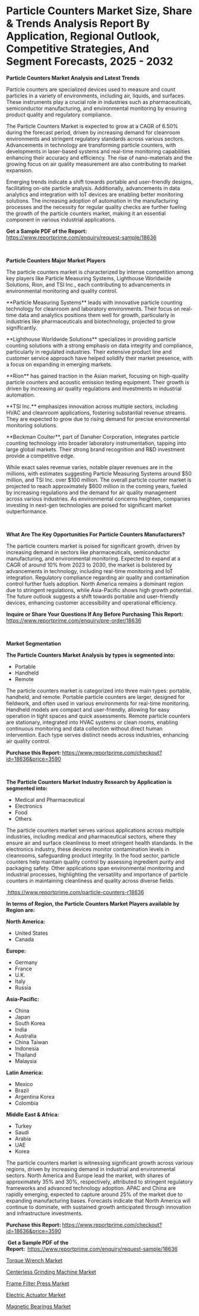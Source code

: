 <p><h1>Particle Counters Market Size, Share & Trends Analysis Report By Application, Regional Outlook, Competitive Strategies, And Segment Forecasts, 2025 - 2032</h1></p><p><strong>Particle Counters Market Analysis and Latest Trends</strong></p>
<p><p>Particle counters are specialized devices used to measure and count particles in a variety of environments, including air, liquids, and surfaces. These instruments play a crucial role in industries such as pharmaceuticals, semiconductor manufacturing, and environmental monitoring by ensuring product quality and regulatory compliance.</p><p>The Particle Counters Market is expected to grow at a CAGR of 6.50% during the forecast period, driven by increasing demand for cleanroom environments and stringent regulatory standards across various sectors. Advancements in technology are transforming particle counters, with developments in laser-based systems and real-time monitoring capabilities enhancing their accuracy and efficiency. The rise of nano-materials and the growing focus on air quality measurement are also contributing to market expansion.</p><p>Emerging trends indicate a shift towards portable and user-friendly designs, facilitating on-site particle analysis. Additionally, advancements in data analytics and integration with IoT devices are enabling better monitoring solutions. The increasing adoption of automation in the manufacturing processes and the necessity for regular quality checks are further fueling the growth of the particle counters market, making it an essential component in various industrial applications.</p></p>
<p><strong>Get a Sample PDF of the Report:&nbsp;</strong> <a href="https://www.reportprime.com/enquiry/request-sample/18636?utm_campaign=1991&utm_medium=2&utm_source=Github&utm_content=ia&utm_term=19032025&utm_id=particle-counters">https://www.reportprime.com/enquiry/request-sample/18636</a></p>
<p>&nbsp;</p>
<p><strong>Particle Counters Major Market Players</strong></p>
<p><p>The particle counters market is characterized by intense competition among key players like Particle Measuring Systems, Lighthouse Worldwide Solutions, Rion, and TSI Inc., each contributing to advancements in environmental monitoring and quality control. </p><p>**Particle Measuring Systems** leads with innovative particle counting technology for cleanroom and laboratory environments. Their focus on real-time data and analytics positions them well for growth, particularly in industries like pharmaceuticals and biotechnology, projected to grow significantly.</p><p>**Lighthouse Worldwide Solutions** specializes in providing particle counting solutions with a strong emphasis on data integrity and compliance, particularly in regulated industries. Their extensive product line and customer service approach have helped solidify their market presence, with a focus on expanding in emerging markets.</p><p>**Rion** has gained traction in the Asian market, focusing on high-quality particle counters and acoustic emission testing equipment. Their growth is driven by increasing air quality regulations and investments in industrial automation.</p><p>**TSI Inc.** emphasizes innovation across multiple sectors, including HVAC and cleanroom applications, fostering substantial revenue streams. They are expected to grow due to rising demand for precise environmental monitoring solutions.</p><p>**Beckman Coulter**, part of Danaher Corporation, integrates particle counting technology into broader laboratory instrumentation, tapping into large global markets. Their strong brand recognition and R&D investment provide a competitive edge.</p><p>While exact sales revenue varies, notable player revenues are in the millions, with estimates suggesting Particle Measuring Systems around $50 million, and TSI Inc. over $100 million. The overall particle counter market is projected to reach approximately $600 million in the coming years, fueled by increasing regulations and the demand for air quality management across various industries. As environmental concerns heighten, companies investing in next-gen technologies are poised for significant market outperformance.</p></p>
<p>&nbsp;</p>
<p><strong>What Are The Key Opportunities For Particle Counters Manufacturers?</strong></p>
<p><p>The particle counters market is poised for significant growth, driven by increasing demand in sectors like pharmaceuticals, semiconductor manufacturing, and environmental monitoring. Expected to expand at a CAGR of around 10% from 2023 to 2030, the market is bolstered by advancements in technology, including real-time monitoring and IoT integration. Regulatory compliance regarding air quality and contamination control further fuels adoption. North America remains a dominant region due to stringent regulations, while Asia-Pacific shows high growth potential. The future outlook suggests a shift towards portable and user-friendly devices, enhancing customer accessibility and operational efficiency.</p></p>
<p><strong>Inquire or Share Your Questions If Any Before Purchasing This Report:</strong> <a href="https://www.reportprime.com/enquiry/pre-order/18636?utm_campaign=1991&utm_medium=2&utm_source=Github&utm_content=ia&utm_term=19032025&utm_id=particle-counters">https://www.reportprime.com/enquiry/pre-order/18636</a></p>
<p>&nbsp;</p>
<p><strong>Market Segmentation</strong></p>
<p><strong>The Particle Counters Market Analysis by types is segmented into:</strong></p>
<p><ul><li>Portable</li><li>Handheld</li><li>Remote</li></ul></p>
<p><p>The particle counters market is categorized into three main types: portable, handheld, and remote. Portable particle counters are larger, designed for fieldwork, and often used in various environments for real-time monitoring. Handheld models are compact and user-friendly, allowing for easy operation in tight spaces and quick assessments. Remote particle counters are stationary, integrated into HVAC systems or clean rooms, enabling continuous monitoring and data collection without direct human intervention. Each type serves distinct needs across industries, enhancing air quality control.</p></p>
<p><strong>Purchase this Report:&nbsp;</strong><a href="https://www.reportprime.com/checkout?id=18636&price=3590&utm_campaign=1991&utm_medium=2&utm_source=Github&utm_content=ia&utm_term=19032025&utm_id=particle-counters">https://www.reportprime.com/checkout?id=18636&price=3590</a></p>
<p>&nbsp;</p>
<p><strong>The Particle Counters Market Industry Research by Application is segmented into:</strong></p>
<p><ul><li>Medical and Pharmaceutical</li><li>Electronics</li><li>Food</li><li>Others</li></ul></p>
<p><p>The particle counters market serves various applications across multiple industries, including medical and pharmaceutical sectors, where they ensure air and surface cleanliness to meet stringent health standards. In the electronics industry, these devices monitor contamination levels in cleanrooms, safeguarding product integrity. In the food sector, particle counters help maintain quality control by assessing ingredient purity and packaging safety. Other applications span environmental monitoring and industrial processes, highlighting the versatility and importance of particle counters in maintaining cleanliness and quality across diverse fields.</p></p>
<p><a href="https://www.reportprime.com/particle-counters-r18636?utm_campaign=1991&utm_medium=2&utm_source=Github&utm_content=ia&utm_term=19032025&utm_id=particle-counters">&nbsp;https://www.reportprime.com/particle-counters-r18636</a></p>
<p><strong>In terms of Region, the Particle Counters Market Players available by Region are:</strong></p>
<p>
    <p> <strong> North America: </strong>
        <ul>
            <li>United States</li>
            <li>Canada</li>
        </ul>
        </p> 
    <p> <strong> Europe: </strong>
        <ul>
            <li>Germany</li>
            <li>France</li>
            <li>U.K.</li>
            <li>Italy</li>
            <li>Russia</li>
        </ul>
        </p> 
    <p> <strong> Asia-Pacific: </strong>
        <ul>
            <li>China</li>
            <li>Japan</li>
            <li>South Korea</li>
            <li>India</li>
            <li>Australia</li>
            <li>China Taiwan</li>
            <li>Indonesia</li>
            <li>Thailand</li>
            <li>Malaysia</li>
        </ul>
        </p> 
    <p> <strong> Latin America: </strong>
        <ul>
            <li>Mexico</li>
            <li>Brazil</li>
            <li>Argentina Korea</li>
            <li>Colombia</li>
        </ul>
        </p> 
    <p> <strong> Middle East & Africa: </strong>
        <ul>
            <li>Turkey</li>
            <li>Saudi</li>
            <li>Arabia</li>
            <li>UAE</li>
            <li>Korea</li>
        </ul>
    </p>
    </p>
<p><p>The particle counters market is witnessing significant growth across various regions, driven by increasing demand in industrial and environmental sectors. North America and Europe lead the market, with shares of approximately 35% and 30%, respectively, attributed to stringent regulatory frameworks and advanced technology adoption. APAC and China are rapidly emerging, expected to capture around 25% of the market due to expanding manufacturing bases. Forecasts indicate that North America will continue to dominate, with sustained growth anticipated through innovation and infrastructure investments.</p></p>
<p><strong>Purchase this Report: </strong><a href="https://www.reportprime.com/checkout?id=18636&price=3590&utm_campaign=1991&utm_medium=2&utm_source=Github&utm_content=ia&utm_term=19032025&utm_id=particle-counters">https://www.reportprime.com/checkout?id=18636&price=3590</a></p>
<p>&nbsp;<strong>Get a Sample PDF of the Report:&nbsp;&nbsp;</strong><a href="https://www.reportprime.com/enquiry/request-sample/18636?utm_campaign=1991&utm_medium=2&utm_source=Github&utm_content=ia&utm_term=19032025&utm_id=particle-counters">https://www.reportprime.com/enquiry/request-sample/18636</a></p>
<p><strong></strong></p>
<p><p><a href="https://github.com/lelkohydesyj/Market-Research-Report-List-1/blob/main/torque-wrench-market.md?utm_campaign=1991&utm_medium=2&utm_source=Github&utm_content=ia&utm_term=19032025&utm_id=particle-counters">Torque Wrench Market</a></p><p><a href="https://github.com/cezilfinerv9/Market-Research-Report-List-1/blob/main/centerless-grinding-machine-market.md?utm_campaign=1991&utm_medium=2&utm_source=Github&utm_content=ia&utm_term=19032025&utm_id=particle-counters">Centerless Grinding Machine Market</a></p><p><a href="https://github.com/cachaskluwe/Market-Research-Report-List-1/blob/main/frame-filter-press-market.md?utm_campaign=1991&utm_medium=2&utm_source=Github&utm_content=ia&utm_term=19032025&utm_id=particle-counters">Frame Filter Press Market</a></p><p><a href="https://github.com/thanenegenqa/Market-Research-Report-List-1/blob/main/electric-actuator-market.md?utm_campaign=1991&utm_medium=2&utm_source=Github&utm_content=ia&utm_term=19032025&utm_id=particle-counters">Electric Actuator Market</a></p><p><a href="https://github.com/jenevycachat/Market-Research-Report-List-1/blob/main/magnetic-bearings-market.md?utm_campaign=1991&utm_medium=2&utm_source=Github&utm_content=ia&utm_term=19032025&utm_id=particle-counters">Magnetic Bearings Market</a></p></p>